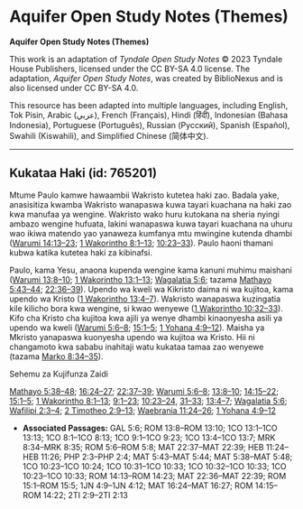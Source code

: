 # Aquifer Open Study Notes (Themes)

**Aquifer Open Study Notes (Themes)**

This work is an adaptation of *Tyndale Open Study Notes* © 2023 Tyndale House Publishers, licensed under the CC BY\-SA 4\.0 license. The adaptation, *Aquifer Open Study Notes*, was created by BiblioNexus and is also licensed under CC BY\-SA 4\.0\.

This resource has been adapted into multiple languages, including English, Tok Pisin, Arabic (عربي), French (Français), Hindi (हिंदी), Indonesian (Bahasa Indonesia), Portuguese (Português), Russian (Русский), Spanish (Español), Swahili (Kiswahili), and Simplified Chinese (简体中文).



--------------------------------

## Kukataa Haki (id: 765201)

Mtume Paulo kamwe hawaambii Wakristo kutetea haki zao. Badala yake, anasisitiza kwamba Wakristo wanapaswa kuwa tayari kuachana na haki zao kwa manufaa ya wengine. Wakristo wako huru kutokana na sheria nyingi ambazo wengine hufuata, lakini wanapaswa kuwa tayari kuachana na uhuru wao ikiwa matendo yao yanaweza kumfanya mtu mwingine kutenda dhambi ([Warumi 14:13–23](https://ref.ly/Rom14:13-Rom14:23); [1 Wakorintho 8:1–13](https://ref.ly/1Cor8:1-1Cor8:13); [10:23–33](https://ref.ly/1Cor10:23-1Cor10:33)). Paulo haoni thamani kubwa katika kutetea haki za kibinafsi.

Paulo, kama Yesu, anaona kupenda wengine kama kanuni muhimu maishani ([Warumi 13:8–10](https://ref.ly/Rom13:8-Rom13:10); [1 Wakorintho 13:1–13](https://ref.ly/1Cor13:1-1Cor13:13); [Wagalatia 5:6](https://ref.ly/Gal5:6); tazama [Mathayo 5:43–44](https://ref.ly/Matt5:43-Matt5:44); [22:36–39](https://ref.ly/Matt22:36-Matt22:39)). Upendo wa kweli wa Kikristo daima ni wa kujitoa, kama upendo wa Kristo ([1 Wakorintho 13:4–7](https://ref.ly/1Cor13:4-1Cor13:7)). Wakristo wanapaswa kuzingatia kile kilicho bora kwa wengine, si kwao wenyewe ([1 Wakorintho 10:32–33](https://ref.ly/1Cor10:32-1Cor10:33)). Kifo cha Kristo cha kujitoa kwa ajili ya wenye dhambi kinaonyesha asili ya upendo wa kweli ([Warumi 5:6–8](https://ref.ly/Rom5:6-Rom5:8); [15:1–5](https://ref.ly/Rom15:1-Rom15:5); [1 Yohana 4:9–12](https://ref.ly/1John4:9-1John4:12)). Maisha ya Mkristo yanapaswa kuonyesha upendo wa kujitoa wa Kristo. Hii ni changamoto kwa sababu inahitaji watu kukataa tamaa zao wenyewe (tazama [Marko 8:34–35](https://ref.ly/Mark8:34-Mark8:35)).

Sehemu za Kujifunza Zaidi

[Mathayo 5:38–48](https://ref.ly/Matt5:38-Matt5:48); [16:24–27](https://ref.ly/Matt16:24-Matt16:27); [22:37–39](https://ref.ly/Matt22:37-Matt22:39); [Warumi 5:6–8](https://ref.ly/Rom5:6-Rom5:8); [13:8–10](https://ref.ly/Rom13:8-Rom13:10); [14:15–22](https://ref.ly/Rom14:15-Rom14:22); [15:1–5](https://ref.ly/Rom15:1-Rom15:5); [1 Wakorintho 8:1–13](https://ref.ly/1Cor8:1-1Cor8:13); [9:1–23](https://ref.ly/1Cor9:1-1Cor9:23); [10:23–24](https://ref.ly/1Cor10:23-1Cor10:24), [31–33](https://ref.ly/1Cor10:31-1Cor10:33); [13:4–7](https://ref.ly/1Cor13:4-1Cor13:7); [Wagalatia 5:6](https://ref.ly/Gal5:6); [Wafilipi 2:3–4](https://ref.ly/Phil2:3-Phil2:4); [2 Timotheo 2:9–13](https://ref.ly/2Tim2:9-2Tim2:13); [Waebrania 11:24–26](https://ref.ly/Heb11:24-Heb11:26); [1 Yohana 4:9–12](https://ref.ly/1John4:9-1John4:12)

* **Associated Passages:** GAL 5:6; ROM 13:8–ROM 13:10; 1CO 13:1–1CO 13:13; 1CO 8:1–1CO 8:13; 1CO 9:1–1CO 9:23; 1CO 13:4–1CO 13:7; MRK 8:34–MRK 8:35; ROM 5:6–ROM 5:8; MAT 22:37–MAT 22:39; HEB 11:24–HEB 11:26; PHP 2:3–PHP 2:4; MAT 5:43–MAT 5:44; MAT 5:38–MAT 5:48; 1CO 10:23–1CO 10:24; 1CO 10:31–1CO 10:33; 1CO 10:32–1CO 10:33; 1CO 10:23–1CO 10:33; ROM 14:13–ROM 14:23; MAT 22:36–MAT 22:39; ROM 15:1–ROM 15:5; 1JN 4:9–1JN 4:12; MAT 16:24–MAT 16:27; ROM 14:15–ROM 14:22; 2TI 2:9–2TI 2:13

